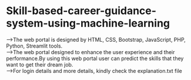 # Skill-based-career-guidance-system-using-machine-learning
-->The web portal is  designed by HTML, CSS, Bootstrap, JavaScript, PHP, Python, Streamlit tools.<br>
-->The web portal designed to enhance the user experience and their  performance.By using this web portal user can predict the skills that they want to get their dream job.<br>
-->For login details and more details, kindly check the explanation.txt file
